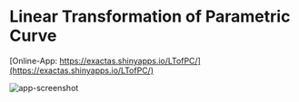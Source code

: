 # Linear Transformation of Parametric Curve

[Online-App: https://exactas.shinyapps.io/LTofPC/](https://exactas.shinyapps.io/LTofPC/)

![app-screenshot](https://i.imgur.com/C3yJznc.png)
